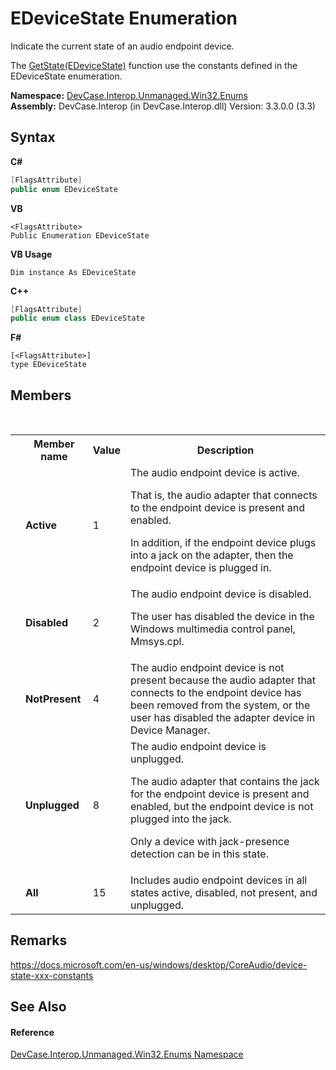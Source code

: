 # EDeviceState Enumeration
 

Indicate the current state of an audio endpoint device. 

 The <a href="M_DevCase_Interop_Unmanaged_Win32_Interfaces_IMMDevice_GetState">GetState(EDeviceState)</a> function use the constants defined in the EDeviceState enumeration.

**Namespace:**&nbsp;<a href="N_DevCase_Interop_Unmanaged_Win32_Enums">DevCase.Interop.Unmanaged.Win32.Enums</a><br />**Assembly:**&nbsp;DevCase.Interop (in DevCase.Interop.dll) Version: 3.3.0.0 (3.3)

## Syntax

**C#**<br />
``` C#
[FlagsAttribute]
public enum EDeviceState
```

**VB**<br />
``` VB
<FlagsAttribute>
Public Enumeration EDeviceState
```

**VB Usage**<br />
``` VB Usage
Dim instance As EDeviceState
```

**C++**<br />
``` C++
[FlagsAttribute]
public enum class EDeviceState
```

**F#**<br />
``` F#
[<FlagsAttribute>]
type EDeviceState
```


## Members
&nbsp;<table><tr><th></th><th>Member name</th><th>Value</th><th>Description</th></tr><tr><td /><td target="F:DevCase.Interop.Unmanaged.Win32.Enums.EDeviceState.Active">**Active**</td><td>1</td><td>The audio endpoint device is active. 

 That is, the audio adapter that connects to the endpoint device is present and enabled. 

 In addition, if the endpoint device plugs into a jack on the adapter, then the endpoint device is plugged in.</td></tr><tr><td /><td target="F:DevCase.Interop.Unmanaged.Win32.Enums.EDeviceState.Disabled">**Disabled**</td><td>2</td><td>The audio endpoint device is disabled. 

 The user has disabled the device in the Windows multimedia control panel, Mmsys.cpl.</td></tr><tr><td /><td target="F:DevCase.Interop.Unmanaged.Win32.Enums.EDeviceState.NotPresent">**NotPresent**</td><td>4</td><td>The audio endpoint device is not present because the audio adapter that connects to the endpoint device has been removed from the system, or the user has disabled the adapter device in Device Manager.</td></tr><tr><td /><td target="F:DevCase.Interop.Unmanaged.Win32.Enums.EDeviceState.Unplugged">**Unplugged**</td><td>8</td><td>The audio endpoint device is unplugged. 

 The audio adapter that contains the jack for the endpoint device is present and enabled, but the endpoint device is not plugged into the jack. 

 Only a device with jack-presence detection can be in this state.</td></tr><tr><td /><td target="F:DevCase.Interop.Unmanaged.Win32.Enums.EDeviceState.All">**All**</td><td>15</td><td>Includes audio endpoint devices in all states active, disabled, not present, and unplugged.</td></tr></table>

## Remarks
<a href="https://docs.microsoft.com/en-us/windows/desktop/CoreAudio/device-state-xxx-constants" target="_blank">https://docs.microsoft.com/en-us/windows/desktop/CoreAudio/device-state-xxx-constants</a>

## See Also


#### Reference
<a href="N_DevCase_Interop_Unmanaged_Win32_Enums">DevCase.Interop.Unmanaged.Win32.Enums Namespace</a><br />